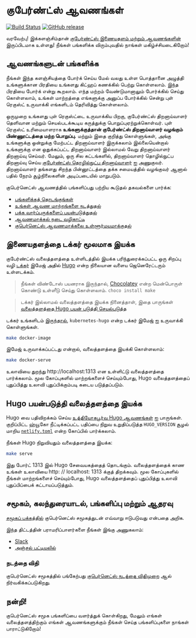 # குபேர்ண்ட்ஸ் ஆவணங்கள்

[![Build Status](https://api.travis-ci.org/kubernetes/website.svg?branch=master)](https://travis-ci.org/kubernetes/website)
[![GitHub release](https://img.shields.io/github/release/kubernetes/website.svg)](https://github.com/kubernetes/website/releases/latest)

வரவேற்பு! இக்களஞ்சிம்தான் [குபேர்ண்ட்ஸ் இணையதளம் மற்றும் ஆவணங்களின்](https://kubernetes.io/) இருப்பிடமாக உள்ளது! நீங்கள் பங்களிக்க விரும்புவதில் நாங்கள் மகிழ்ச்சியடைகிறோம்!

## ஆவணங்களுடன் பங்களிக்க

நீங்கள் இந்த களஞ்சியத்தை போர்க் செய்ய மேல் வலது உள்ள பொத்தானை அழுத்தி உங்களுக்கான பிரதியை  உங்களது கிட்ஹப் கணக்கில் பெற்று கொள்ளலாம். இந்த பிரதியை போர்க் என்று கூறலாம். எந்த மற்றம் வேண்டுமானாலும் போர்க்கில் செய்து கொள்ளலாம்,  உங்கள் மாற்றத்தை எங்களுக்கு அனுப்ப போர்க்கில் சென்று புள் ரெகுஸ்ட் உருவாக்கி எங்களிடம் தெரிவித்து கொள்ளலாம்.

ஒருமுறை உங்களது புள் ரெகுஸ்ட்டை உருவாக்கிய பிறகு, குபேர்ண்ட்ஸ் திறனாய்வாளர் தெளிவான மற்றும் செயல்படக்கூடிய கருத்துக்கு பொறுப்புஏற்றுக்கொள்வர். புள் ரெகுஸ்ட் உரிமையாளராக **உங்களுக்குத்தான் குபேர்ண்ட்ஸ் திறனாய்வாளர் வழங்கும் பிண்ணூட்டத்தை மற்ற பொறுப்பு.** மற்றும் இதை குறித்து கொள்ளுங்கள், அங்கு உங்களுக்கு ஒன்றுக்கு மேற்பட்ட திறனாய்வாளர் இருக்கலாம் இல்லையென்றால் உங்களுக்கு என ஒதுக்கப்பட்ட திறனாய்வாளர் இல்லாமல் வேறு திறனாய்வாளர் திறனாய்வு செய்வர். மேலும், ஒரு சில கட்டங்களில், திறனாய்வாளர் தொழில்நுட்ப திறனாய்வு செய்ய [குபேர்ண்ட்ஸ் தொழில்நுட்ப திறனாய்வாளர்](https://github.com/kubernetes/website/wiki/Tech-reviewers) ஐ அணுகுவர். திறனாய்வாளர் தங்களது சிறந்த பின்னூட்டத்தை தக்க சமையத்தில் வழங்குவர் ஆனால் பதில் நேரம் சூழ்நிலைகளின் அடிப்படையில் மாறுபடும்.

குபெர்னெட்ஸ் ஆவணத்தில் பங்களிப்பது பற்றிய கூடுதல் தகவல்களை பார்க்க:

* [பங்களிக்கத் தொடங்குங்கள்](https://kubernetes.io/docs/contribute/start/)
* [உங்கள் ஆவண மாற்றங்களை நடத்துதல்](http://kubernetes.io/docs/contribute/intermediate#view-your-changes-locally)
* [பக்க வார்ப்புருக்களைப் பயன்படுத்துதல்](http://kubernetes.io/docs/contribute/style/page-templates/)
* [ஆவணமாக்கல் நடை வழிகாட்டி](http://kubernetes.io/docs/contribute/style/style-guide/)
* [குபெர்னெட்ஸ் ஆவணமாக்கலை உள்ளூர்மயமாக்குதல்](https://kubernetes.io/docs/contribute/localization/)

## இணையதளத்தை டக்கர் மூலமாக இயக்க

குபேர்ண்ட்ஸ் வலைத்தளத்தை உள்ளிடத்தில் இயக்க பரிந்துரைக்கப்பட்ட ஒரு சிறப்பு வழி [டக்கர்](https://docker.com) இமேஜ் அதில் [Hugo](https://gohugo.io) என்ற நிலையான வளைய ஜெனெரேட்டரும் உள்ளடக்கம்.

> நீங்கள் விண்டோஸ் பயனராக இருந்தால், [Chocolatey](https://chocolatey.org) என்ற மென்பொருள் கொண்டு உள்ளீடு செய்து கொள்ளலாம். `choco install make`

> டக்கர் இல்லாமல் வலைத்தளத்தை இயக்க நினைத்தாள், இதை பாருங்கள் [வலைத்தளத்தை Hugo பயன் படுத்தி செயல்படுத்த](#running-the-site-locally-using-hugo)

டக்கர் உங்களிடம் [இருந்தால்](https://www.docker.com/get-started), `kubernetes-hugo` என்ற டக்கர் இமேஜ் ஐ உருவாக்கி கொள்ளுங்கள்.

```bash
make docker-image
```

இமேஜ் உருவாக்கப்பட்டது என்றால், வலைத்தளத்தை இயக்கி கொள்ளலாம்:

```bash
make docker-serve
```

உலாவியை துறந்து http://localhost:1313 என உள்ளிட்டு வலைத்தளத்தை பார்க்கலாம். மூல கோப்புகளில் மாற்றங்களைச் செய்யும்போது, Hugo வலைத்தளத்தைப் புதுப்பித்து உலாவி புதுப்பிக்கும்படி கடைய படுத்தப்படும்.

## Hugo பயன்படுத்தி வலைத்தளத்தை இயக்க

Hugo வை பதிவிறக்கம் செய்ய [உத்தியோகபூர்வ Hugo ஆவணங்கள்](https://gohugo.io/getting-started/installing/) ஐ பாருங்கள். குறிப்பிட்ட ஹ்யூகோ நீட்டிக்கப்பட்ட பதிப்பை நிறுவ உறுதிப்படுத்த `HUGO_VERSION` சூழல் மாறிய [`netlify.toml`](netlify.toml#L9) என்ற கோப்பில் பார்க்கலாம்.

நீங்கள் Hugo நிறுவியதும் வலைத்தளத்தை இயக்க:

```bash
make serve
```

இது போர்ட் 1313 இல் Hugo சேவையகத்தைத் தொடங்கும். வலைத்தளத்தைக் காண உங்கள் உலாவியை http: // localhost: 1313 க்குத் திறக்கவும். மூல கோப்புகளில் நீங்கள் மாற்றங்களைச் செய்யும்போது, ​​Hugo வலைத்தளத்தைப் புதுப்பித்து உலாவி புதுப்பிப்பைக் கட்டாயப்படுத்தும்.

## சமூகம், கலந்துரையாடல், பங்களிப்பு மற்றும் ஆதரவு

[சமூகப் பக்கத்தில்](http://kubernetes.io/community/) குபெர்னெட்ஸ் சமூகத்துடன் எவ்வாறு ஈடுபடுவது என்பதை அறிக.

இந்த திட்டத்தின் பராமரிப்பாளர்களை நீங்கள் இங்கு அணுகலாம்:

- [Slack](https://kubernetes.slack.com/messages/sig-docs)
- [அஞ்சல் பட்டியலில்](https://groups.google.com/forum/#!forum/kubernetes-sig-docs)

### நடத்தை விதி

குபெர்னெட்ஸ் சமூகத்தில் பங்கேற்பது [குபெர்னெட்ஸ் நடத்தை விதிமுறை](code-of-conduct.md) ஆல் நிர்வகிக்கப்படுகிறது.

## நன்றி!

குபெர்னெட்ஸ் சமூக பங்களிப்பை வளர்த்துக் கொள்கிறது, மேலும் எங்கள் வலைத்தளத்திற்கும் எங்கள் ஆவணங்களுக்கும் நீங்கள் செய்த பங்களிப்புகளை நாங்கள் பாராட்டுகிறோம்!

